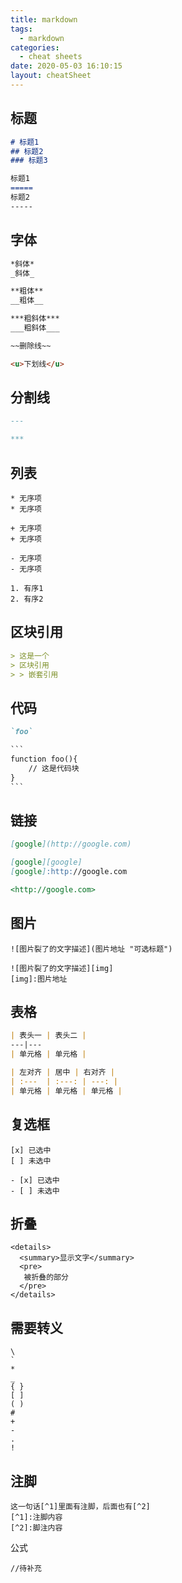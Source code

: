 ```yaml
---
title: markdown
tags:
  - markdown
categories:
  - cheat sheets
date: 2020-05-03 16:10:15
layout: cheatSheet
---
```


## 标题
```markdown
# 标题1
## 标题2
### 标题3

标题1
=====
标题2
-----
```

## 字体

``` markdown
*斜体*
_斜体_

**粗体**
__粗体__

***粗斜体***
___粗斜体___

~~删除线~~

<u>下划线</u>
```

## 分割线

```markdown
---

***
```

## 列表

```
* 无序项
* 无序项

+ 无序项
+ 无序项

- 无序项
- 无序项

1. 有序1
2. 有序2
```

## 区块引用

``` markdown
> 这是一个
> 区块引用
> > 嵌套引用
```

## 代码

```markdown
`foo`

​```
function foo(){
	// 这是代码块
}
​```
```

## 链接

```markdown
[google](http://google.com)

[google][google]
[google]:http://google.com

<http://google.com>
```

## 图片

```markdwon
![图片裂了的文字描述](图片地址 "可选标题")

![图片裂了的文字描述][img]
[img]:图片地址
```

## 表格

``` markdown
| 表头一 | 表头二 |
---|---
| 单元格 | 单元格 |

| 左对齐 | 居中 | 右对齐 |
| :---  | :---: | ---: |
| 单元格 | 单元格 | 单元格 |
```

## 复选框

```
[x] 已选中
[ ] 未选中

- [x] 已选中
- [ ] 未选中
```

## 折叠
```
<details>
  <summary>显示文字</summary>
  <pre>
   被折叠的部分
  </pre>
</details>
```
## 需要转义
```
\
`
*
_
{ }
[ ]
( )
#
+
-
.
!
```

## 注脚
```
这一句话[^1]里面有注脚，后面也有[^2]
[^1]:注脚内容
[^2]:脚注内容
```

公式
```
//待补充
```



